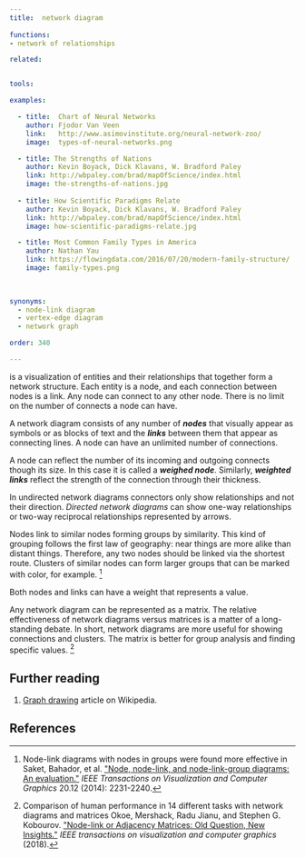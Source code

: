 ```yaml
---
title:  network diagram
  
functions:
- network of relationships

related:


tools:

examples:

  - title:  Chart of Neural Networks
    author: Fjodor Van Veen
    link:   http://www.asimovinstitute.org/neural-network-zoo/
    image:  types-of-neural-networks.png

  - title: The Strengths of Nations
    author: Kevin Boyack, Dick Klavans, W. Bradford Paley
    link: http://wbpaley.com/brad/mapOfScience/index.html
    image: the-strengths-of-nations.jpg
    
  - title: How Scientific Paradigms Relate
    author: Kevin Boyack, Dick Klavans, W. Bradford Paley
    link: http://wbpaley.com/brad/mapOfScience/index.html
    image: how-scientific-paradigms-relate.jpg

  - title: Most Common Family Types in America
    author: Nathan Yau
    link: https://flowingdata.com/2016/07/20/modern-family-structure/
    image: family-types.png
 

    
synonyms:
  - node-link diagram
  - vertex-edge diagram
  - network graph

order: 340

---
```

is a visualization of entities and their relationships that together form a network structure. Each entity is a node, and each connection between nodes is a link. Any node can connect to any other node. There is no limit on the number of connects a node can have.

<!--more-->
A network diagram consists of any number of ***nodes*** that visually appear as symbols or as blocks of text and the ***links*** between them that appear as connecting lines. A node can have an unlimited number of connections. 

A node can reflect the number of its incoming and outgoing connects though its size. In this case it is called a ***weighed node***. Similarly, ***weighted links*** reflect the strength of the connection through their thickness. 
 
In undirected network diagrams connectors only show relationships and not their direction.  *Directed network diagrams* can show one-way relationships or two-way reciprocal relationships represented by arrows.

Nodes link to similar nodes forming groups by similarity. This kind of grouping follows the first law of geography: near things are more alike than distant things. Therefore, any two nodes should be linked via the shortest route. Clusters of similar nodes can form larger groups that can be marked with color, for example. [^saket]

Both nodes and links can have a weight that represents a value. 

Any network diagram can be represented as a matrix. The relative effectiveness of network diagrams versus matrices is a matter of a long-standing debate. In short, network diagrams are more useful for showing connections and clusters. The matrix is better for group analysis and finding specific values. [^okoe]

[//]: # (TODO: Maybe add bubble network diagram, where nodes are weighted?)


## Further reading
1. [Graph drawing](https://en.wikipedia.org/wiki/Graph_drawing) article on Wikipedia.

## References
[^saket]: Node-link diagrams with nodes in groups were found more effective in Saket, Bahador, et al. ["Node, node-link, and node-link-group diagrams: An evaluation."](https://arxiv.org/pdf/1404.1911.pdf) *IEEE Transactions on Visualization and Computer Graphics* 20.12 (2014): 2231-2240.
[^okoe]: Comparison of human performance in 14 different tasks with network diagrams and matrices Okoe, Mershack, Radu Jianu, and Stephen G. Kobourov. ["Node-link or Adjacency Matrices: Old Question, New Insights."](https://www2.cs.arizona.edu/~kobourov/NL-AM-TVCG18.pdf) *IEEE transactions on visualization and computer graphics* (2018).

